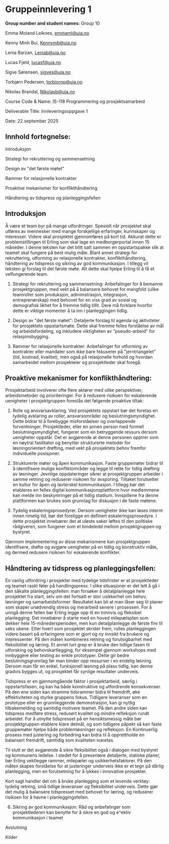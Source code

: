 # **Gruppeinnlevering 1** #

**Group number and student names:**
Group 10

Emma Moland Leiknes, emmaml@uia.no

Kenny Minh Bui, Kennymb@uia.no 

Lenia Barzan, Leniab@uia.no

Lucas Fjeld, lucasf@uia.no 

Sigve Sørensen, sigves@uia.no 

Torbjørn Pedersen, torbjornp@uia.no

Nikolas Brandal, Nikolasb@uia.no

Course Code & Name: IS-118 Programmering og prosjektsamarbeid

Deliverable Title: Innleveringsoppgave 1

Date: 22.september 2025


## **Innhold fortegnelse:** ##
Introduksjon

Strategi for rekruttering og sammensetning

Design av "det første møtet"

Rammer for relasjonelle kontrakter

Proaktive mekanismer for konflikthåndtering

Håndtering av tidspress og planleggingsfellen


## **Introduksjon** ##

Å være et team byr på mange utfordringer. Spesielt når prosjektet skal utføres av mennesker med mange forskjellige erfaringer, kunnskaper og interesser. Videre skal prosjektet gjennomføres på kort tid. Akkurat dette er problemstillingen til Erling som skal lage en medborgerportal innen 15 måneder. I denne teksten har det blitt satt sammen en oppstartspakke slik at teamet skal fungere på best mulig måte. Blant annet strategi for rekruttering, utforming av relasjonelle kontrakter, konflikthåndtering, håndtering av tidspress og sikring av god kommunikasjon. I tillegg vil teksten gi forslag til det første møte. Alt dette skal hjelpe Erling til å få et velfungerende team.

1. Strategi for rekruttering og sammensetning: Anbefalinger for å bemanne
prosjektgruppen, med vekt på å balansere behovet for mangfold (ulike teamroller
som produksjon, administrasjon, integrasjon, entreprenørskap) med behovet for
en viss grad av sosial og demografisk likhet for å fremme tidlig tillit. Dere må
forklare hvorfor dette er viktige momenter å ta inn i planleggingen tidlig.

2. Design av "det første møtet": Detaljerte forslag til agenda og aktiviteter for
prosjektets oppstartsmøte. Dette skal fremme felles forståelse av mål og
arbeidsfordeling, og inkludere viktigheten av "pseudo-arbeid" for
relasjonsbygging.

3. Rammer for relasjonelle kontrakter: Anbefalinger for utforming av kontrakter
eller mandater som ikke bare fokuserer på "jerntriangelet" (tid, kostnad, kvalitet),
men også på relasjonelle forhold og hvordan samarbeidet mellom prosjekteier
og prosjektleder skal foregå.


## **Proaktive mekanismer for konflikthåndtering:** ##

Prosjektarbeid involverer ofte flere aktører med ulike perspektiver, arbeidsmetoder og prioriteringer. For å redusere risikoen for eskalerende uenigheter i prosjektgruppen foreslås det følgende proaktive tiltak:

1. Rolle og ansvarsavklaring.
Ved prosjektets oppstart bør det foretas en tydelig avklaring av roller, ansvarsområder og beslutningsmyndighet. Dette bidrar til å forebygge misforståelser og overlappende forventninger. Prosjektleder, eller en annen person med formell beslutningsmyndighet, fungerer som en betryggende ressurs dersom uenigheter oppstår. Det er avgjørende at denne personen opptrer som en nøytral fasilitator og benytter strukturerte metoder for løsningorientert drøfting, med vekt på prosjektets behov fremfor individuelle posisjoner.

2. Strukturerte møter og åpen kommunikasjon.
Faste gruppemøter bidrar til å identifisere mulige konfliktområder og legge til rette for tidlig drøfting av løsninger. Jevnlige oppdateringer sikrer at prosjektgruppen arbeider i samme retning og reduserer risikoen for avsporing. Tiltaket forutsetter en kultur for åpen og lavterskel kommunikasjon. I tillegg bør det etableres en felles digital kommunikasjonsplattform hvor medlemmene kan melde inn beskymringer på et tidlig stadium. Innspillene fra denne plattformen kan brukes som grunnlag for diskusjon i de faste møtene.

3. Tydelig eskaleringsprosedyrer.
Dersom uenigheter ikke kan løses internt innen rimelig tid, bør det foreligge en definert eskaleringsprosedyre. I dette prosjektet innebærer det at uløste saker løftes til den politiske rådgiveren, som fungerer som et bindeledd mellom prosjektgruppen og bystyret.

Gjennom implementering av disse mekanismene kan prosjektgruppen identifisere, drøfte og avgjøre uenigheter på en tidlig og konstruktiv måte, og dermed redusere risikoen for eskalerende konflikter.

## **Håndtering av tidspress og planleggingsfellen:** ##

En vanlig utfordring i prosjekter med tydelige tidsfrister er at prosjektleder og teamet raskt føler på handlingspress. I slike situasjoner er det lett å gå i den såkalte planleggingsfellen: man forsøker å detaljplanlegge hele prosjektet fra start, selv om det fortsatt er stor usikkerhet om behov, løsninger og samarbeidsformer. Resultatet kan bli at man låser seg til planer som skaper unødvendig stress og merarbeid senere i prosessen. For å unngå denne fellen bør Erling legge opp til en trinnvis og fleksibel planlegging. Det innebærer å starte med en hoved milepælsplan som dekker hele 15-månedersperioden, men kun detaljplanlegge de første fire til seks ukene. Etter hvert som prosjektet skrider frem, rulles planleggingen videre basert på erfaringene som er gjort og ny innsikt fra brukere og interessenter. På den måten kombineres retning og forutsigbarhet med fleksibilitet og læring.
Et annet lurt grep er å bruke den tidlige fasen til utforsking og behovskartlegging, for eksempel gjennom workshops med innbyggere eller testing av enkle prototyper. Dette gir bedre beslutningsgrunnlag før man binder opp ressurser i en endelig løsning. Dersom man får en enkel, funksjonell løsning på plass tidlig, kan denne gradvis bygges ut, og prosjektet får synlige resultater underveis.

Tidspress er en gjennomgående faktor i prosjektarbeid, særlig i oppstartsfasen, og kan ha både konstruktive og utfordrende konsekvenser. På den ene siden kan stramme tidsrammer bidra til fremdrift, øke effektiviteten og styrke gruppens fokus. Tidligere leveranser som en prototype eller en grunnleggende demonstrasjon, kan gi nyttig tilbakemelding og samtidig motivere teamet. På den andre siden kan tidspress medføre stress, redusert kvalitet og mindre refleksjon rundt arbeidet. For å utnytte tidspresset på en hensiktsmessig måte bør prosjektgruppen etablere klare delmål, og som tidligere påpekt så kan faste gruppemøter hjelpe både problemløsninger og refleksjon. En Kontinuerlig prosess med justering og forbedring kan bidra til å opprettholde en balansert fremdrift, samtidig som kvaliteten ivaretas.

Til slutt er det avgjørende å sikre fleksibilitet også i dialogen med bystyret og kommunens ledelse. I stedet for å presentere detaljerte, statiske planer, bør Erling vektlegge rammer, milepæler og usikkerhetsfaktorer. På den måten skapes forståelse for at justeringer underveis ikke er et tegn på dårlig planlegging, men en forutsetning for å lykkes i innovative prosjekter.

Kort sagt handler det om å bruke planlegging som et levende verktøy: tydelig retning, små tidlige leveranser og fleksibilitet underveis. Dette gjør det mulig å balansere tidspresset med behovet for læring, og reduserer risikoen for å havne i planleggingsfellen.


6. Sikring av god kommunikasjon: Råd og anbefalinger som prosjektlederen kan
benytte for å sikre en god og e^ektiv kommunikasjon i teamet

Avslutning


Kilder